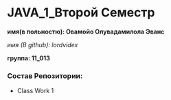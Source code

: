 # JAVA_1_Второй Семестр
 **имя(в польностю): Овамойо Олувадамилола Эванс** 
 
 _имя (В github): lordvidex_ 
 
 **группа: 11_013**

### Состав Репозитории:
* Сlass Work 1